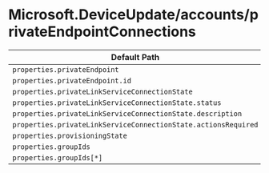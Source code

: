 # Microsoft.DeviceUpdate/accounts/privateEndpointConnections

| Default Path | Alias |
|---|---|
| `properties.privateEndpoint` | `Microsoft.DeviceUpdate/accounts/privateEndpointConnections/privateEndpoint` |
| `properties.privateEndpoint.id` | `Microsoft.DeviceUpdate/accounts/privateEndpointConnections/privateEndpoint.id` |
| `properties.privateLinkServiceConnectionState` | `Microsoft.DeviceUpdate/accounts/privateEndpointConnections/privateLinkServiceConnectionState` |
| `properties.privateLinkServiceConnectionState.status` | `Microsoft.DeviceUpdate/accounts/privateEndpointConnections/privateLinkServiceConnectionState.status` |
| `properties.privateLinkServiceConnectionState.description` | `Microsoft.DeviceUpdate/accounts/privateEndpointConnections/privateLinkServiceConnectionState.description` |
| `properties.privateLinkServiceConnectionState.actionsRequired` | `Microsoft.DeviceUpdate/accounts/privateEndpointConnections/privateLinkServiceConnectionState.actionsRequired` |
| `properties.provisioningState` | `Microsoft.DeviceUpdate/accounts/privateEndpointConnections/provisioningState` |
| `properties.groupIds` | `Microsoft.DeviceUpdate/accounts/privateEndpointConnections/groupIds` |
| `properties.groupIds[*]` | `Microsoft.DeviceUpdate/accounts/privateEndpointConnections/groupIds[*]` |

